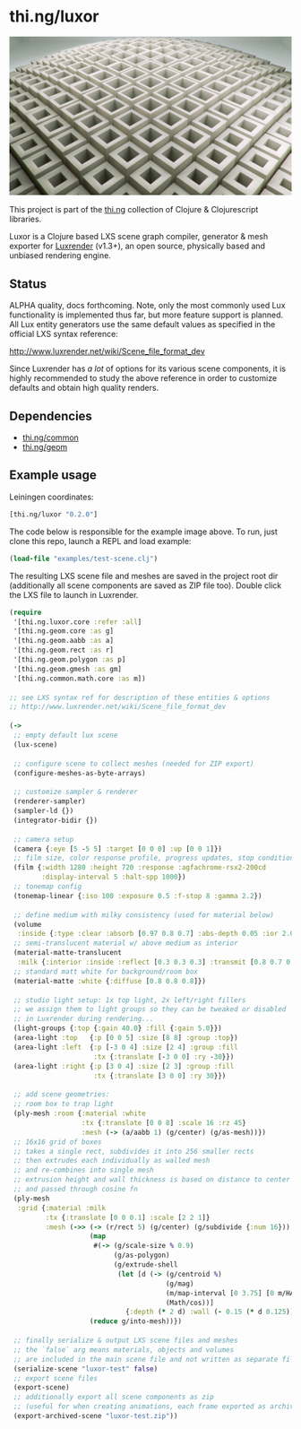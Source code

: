 # thi.ng/luxor

![Luxor test scene](examples/test-scene.jpg)

This project is part of the [thi.ng](https://github.com/thi-ng/)
collection of Clojure & Clojurescript libraries.

Luxor is a Clojure based LXS scene graph compiler, generator & mesh
exporter for [Luxrender](http://luxrender.net) (v1.3+), an
open source, physically based and unbiased rendering engine.

## Status

ALPHA quality, docs forthcoming. Note, only the most commonly used Lux
functionality is implemented thus far, but more feature support is
planned. All Lux entity generators use the same default values as
specified in the official LXS syntax reference:

http://www.luxrender.net/wiki/Scene_file_format_dev

Since Luxrender has *a lot* of options for its various scene
components, it is highly recommended to study the above reference in
order to customize defaults and obtain high quality renders.

## Dependencies

- [thi.ng/common](https://github.com/thi-ng/common/)
- [thi.ng/geom](https://github.com/thi-ng/geom/)

## Example usage

Leiningen coordinates:

```clj
[thi.ng/luxor "0.2.0"]
```

The code below is responsible for the example image above. To run,
just clone this repo, launch a REPL and load example:

```clj
(load-file "examples/test-scene.clj")
```

The resulting LXS scene file and meshes are saved in the project root
dir (additionally all scene components are saved as ZIP file too).
Double click the LXS file to launch in Luxrender.

```clj
(require
 '[thi.ng.luxor.core :refer :all]
 '[thi.ng.geom.core :as g]
 '[thi.ng.geom.aabb :as a]
 '[thi.ng.geom.rect :as r]
 '[thi.ng.geom.polygon :as p]
 '[thi.ng.geom.gmesh :as gm]
 '[thi.ng.common.math.core :as m])

;; see LXS syntax ref for description of these entities & options
;; http://www.luxrender.net/wiki/Scene_file_format_dev

(->
 ;; empty default lux scene
 (lux-scene)

 ;; configure scene to collect meshes (needed for ZIP export)
 (configure-meshes-as-byte-arrays)
 
 ;; customize sampler & renderer
 (renderer-sampler)
 (sampler-ld {})
 (integrator-bidir {})

 ;; camera setup
 (camera {:eye [5 -5 5] :target [0 0 0] :up [0 0 1]})
 ;; film size, color response profile, progress updates, stop condition
 (film {:width 1280 :height 720 :response :agfachrome-rsx2-200cd
        :display-interval 5 :halt-spp 1000})
 ;; tonemap config
 (tonemap-linear {:iso 100 :exposure 0.5 :f-stop 8 :gamma 2.2})

 ;; define medium with milky consistency (used for material below)
 (volume
  :inside {:type :clear :absorb [0.97 0.8 0.7] :abs-depth 0.05 :ior 2.04})
 ;; semi-translucent material w/ above medium as interior
 (material-matte-translucent
  :milk {:interior :inside :reflect [0.3 0.3 0.3] :transmit [0.8 0.7 0.6]})
 ;; standard matt white for background/room box
 (material-matte :white {:diffuse [0.8 0.8 0.8]})

 ;; studio light setup: 1x top light, 2x left/right fillers
 ;; we assign them to light groups so they can be tweaked or disabled
 ;; in Luxrender during rendering...
 (light-groups {:top {:gain 40.0} :fill {:gain 5.0}})
 (area-light :top   {:p [0 0 5] :size [8 8] :group :top})
 (area-light :left  {:p [-3 0 4] :size [2 4] :group :fill
                     :tx {:translate [-3 0 0] :ry -30}})
 (area-light :right {:p [3 0 4] :size [2 3] :group :fill
                     :tx {:translate [3 0 0] :ry 30}})

 ;; add scene geometries:
 ;; room box to trap light
 (ply-mesh :room {:material :white
                  :tx {:translate [0 0 8] :scale 16 :rz 45}
                  :mesh (-> (a/aabb 1) (g/center) (g/as-mesh))})
 ;; 16x16 grid of boxes
 ;; takes a single rect, subdivides it into 256 smaller rects
 ;; then extrudes each individually as walled mesh
 ;; and re-combines into single mesh
 ;; extrusion height and wall thickness is based on distance to center
 ;; and passed through cosine fn
 (ply-mesh
  :grid {:material :milk
         :tx {:translate [0 0 0.1] :scale [2 2 1]}
         :mesh (->> (-> (r/rect 5) (g/center) (g/subdivide {:num 16}))
                    (map
                     #(-> (g/scale-size % 0.9)
                          (g/as-polygon)
                          (g/extrude-shell
                           (let [d (-> (g/centroid %)
                                       (g/mag)
                                       (m/map-interval [0 3.75] [0 m/HALF_PI])
                                       (Math/cos))]
                             {:depth (* 2 d) :wall (- 0.15 (* d 0.125))}))))
                    (reduce g/into-mesh))})

 ;; finally serialize & output LXS scene files and meshes
 ;; the `false` arg means materials, objects and volumes
 ;; are included in the main scene file and not written as separate files
 (serialize-scene "luxor-test" false)
 ;; export scene files
 (export-scene)
 ;; additionally export all scene components as zip
 ;; (useful for when creating animations, each frame exported as archive)
 (export-archived-scene "luxor-test.zip"))
```
